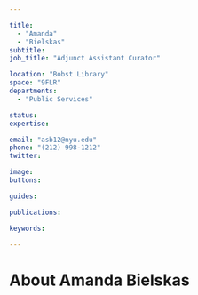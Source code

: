 ```yaml
---

title:
  - "Amanda"
  - "Bielskas"
subtitle: 
job_title: "Adjunct Assistant Curator"

location: "Bobst Library"
space: "9FLR"
departments:
  - "Public Services"

status: 
expertise:

email: "asb12@nyu.edu"
phone: "(212) 998-1212"
twitter: 

image: 
buttons:

guides:

publications:

keywords:

---
```


# About Amanda Bielskas



